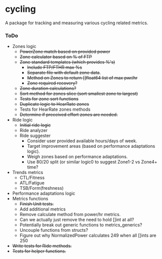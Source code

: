 # cycling
A package for tracking and measuring various cycling related metrics.

### ToDo
- Zones logic
    - ~~PowerZone match based on provided power~~
    - ~~Zone calculator based on % of FTP~~
    - ~~Zone standard templates (which provides %'s)~~
        - ~~Include FTP/FTHR max %s~~
        - ~~Separate file with default zone data~~.
        - ~~Method on Zones to return []float64 list of max pwr/hr~~
        - ~~Zone required recovery?~~
    - ~~Zone duration calculations?~~
    - ~~Sort method for zones slice (sort smallest zone to largest)~~
    - ~~Tests for zone sort functions~~
    - ~~Duplicate logic to HearRate zones~~
    - Tests for HearRate zones methods
    - ~~Determine if preceived effort zones are needed.~~
- Ride logic
    - ~~Initial ride logic~~
    - Ride analyzer
    - Ride suggester
        - Consider user provided available hours/days of week.
        - Target improvement areas (based on performance adaptations logic).
        - Weigh zones based on performance adaptations.
        - Use 80/20 split (or similar logic0 to suggest Zone1-2 vs Zone4+ time?
- Trends metrics
    - CTL/Fitness
    - ATL/Fatigue
    - TSB/Form(freshness)
- Performance adaptations logic
- Metrics functions
    - ~~Finish Unit tests.~~
    - Add additional metrics
    - Remove calculate method from power/hr metrics.
    - Can we actually just remove the need to hold []int at all?
    - Potentially break out generic functions to metrics_generics?
    - Uncouple functions from structs?
    - Figure out why NormalizedPower calculates 249 when all []ints are 250
- ~~Write tests for Ride methods.~~
- ~~Tests for helper functions.~~
